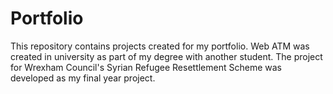 # Portfolio

This repository contains projects created for my portfolio. 
Web ATM was created in university as part of my degree with another student.
The project for Wrexham Council's Syrian Refugee Resettlement Scheme was developed as my final year project.
